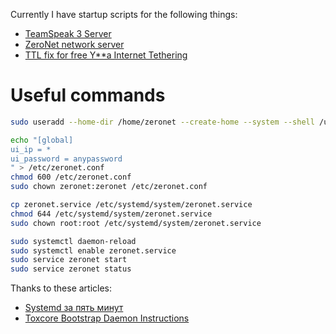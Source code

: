 Currently I have startup scripts for the following things:

- [TeamSpeak 3 Server](ts3.service)
- [ZeroNet network server](zeronet.service)
- [TTL fix for free Y\*\*a Internet Tethering](ttl-fix.service)

# Useful commands

```bash
sudo useradd --home-dir /home/zeronet --create-home --system --shell /usr/sbin/nologin --user-group -G debian-tor zeronet

echo "[global]
ui_ip = *
ui_password = anypassword
" > /etc/zeronet.conf
chmod 600 /etc/zeronet.conf
sudo chown zeronet:zeronet /etc/zeronet.conf

cp zeronet.service /etc/systemd/system/zeronet.service
chmod 644 /etc/systemd/system/zeronet.service
sudo chown root:root /etc/systemd/system/zeronet.service

sudo systemctl daemon-reload
sudo systemctl enable zeronet.service
sudo service zeronet start
sudo service zeronet status
```

Thanks to these articles:
- [Systemd за пять минут](https://habrahabr.ru/company/centosadmin/blog/255845/)
- [Toxcore Bootstrap Daemon Instructions](https://github.com/irungentoo/toxcore/tree/master/other/bootstrap_daemon)
